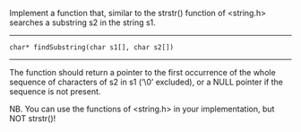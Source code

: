 Implement a function that, similar to the strstr() function of <string.h> searches a substring s2 in the string s1.
____________________________________
`
char* findSubstring(char s1[], char s2[])
`
____________________________________
The function should return a pointer to the first occurrence of the whole sequence of characters of s2 in s1 (‘\0’ excluded), or a NULL pointer if the sequence is not present.

NB. You can use the functions of <string.h> in your implementation, but NOT strstr()!
